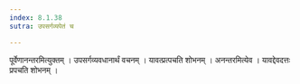 ```yaml
---
index: 8.1.38
sutra: उपसर्गव्यपेतं च

---
```

 पूर्वेणानन्तरमित्युक्तम् । उपसर्गव्यवधानार्थं वचनम् । यावत्प्रत्पचति शोभनम् । अनन्तरमित्येव । यावद्देवदत्तः प्रपचति शोभनम् ।